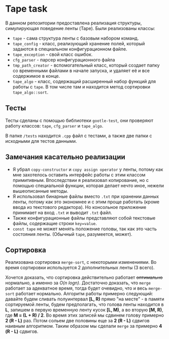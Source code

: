 # Tape task

В данном репозитории предоставлена реализация структуры, симулирующая поведение
ленты (Tape). 
Были реализованы классы:

- `tape` - сама структура ленты с базовым набором команд.
- `tape_config` - класс, реализующий хранение полей, который задаются в специальном конфигурационном файле.
- `tape_exception` - свой класс ошибок.
- `cfg_parser` - парсер конфигурационного файла
- `tmp_path_creator` - вспомогательный класс, который создает папку со временными файлами в начале запуска, и удаляет её и все содержимое в конце.
- `tape_algo` - класс, содержащий расширенный набор функций для работы с `tape`. В том числе там и находится метод сортировки `tape_algo::sort`.

## Тесты

Тесты сделаны с помощью библиотеки `gootle-test`, они проверяют работу классов: `tape`, `cfg_parser` и `tape_algo`.

В папке `/tests` находится `.cpp` файл с тестами, а также две папки с исходными для тестов данными.

## Замечания касательно реализации

- Я убрал `copy-constructor` и `copy assign operator` у ленты, потому как мне захотелось оставить
интерфейс работы с этим классом примитивным. Впоследствии я реализовал копирование,
но с помощью специальной функции, которая делает нечто иное, нежели вышеописанные методы.
- Я использовал бинарные файлы вместо `.txt` при хранении данных ленты,
потому как это экономнее и с этим проще работать (кроме ввода из текстового редактора). 
Но консольное приложение принимает на вход `.txt` и выводит `.txt` файл.
- Также конфигурационные файлы представляют собой текстовые файлы,
содержащие строки `key=value`.
- `const tape` не может менять положение головы, так как это часть состояния ленты.
  (Обычный `tape`, разумеется, может).

## Сортировка

Реализована сортировка `merge-sort`, с некоторыми изменениями. Во время сортировки используется 2 дополнительных ленты (3 всего).

Хочется доказать, что сортировка действительно работает
~~оптимально~~ нормально, а именно за _O(n logn)_. 
Достаточно доказать, что `merge` работает за адекватное время, тогда
будет очевидно, что и весь `merge-sort` работает нормально.
Алгоритм работы примерно следующий: давайте будем сливать полуинтервал
**[L, R)** прямо "на месте" - в памяти сортируемой ленты,
будем предполагать, что голова ленты находится в **L**,
запишем в первую временную ленту кусок **[L, M)**,
а во вторую **[M, R)**, где **M = (L + R) / 2**. Во время этих записей
мы сдвинем голову примерно **2 (R - L)** раз. Потом сольем две половины еще
за **2 (R - L)** сдвигов наивным алгоритмом. Таким образом мы сделали
`merge` за примерно **4 (R - L)** сдвигов.

